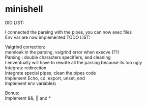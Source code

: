 # minishell

DID LIST:

I connected the parsing with the pipes, you can now exec files\
Env var are now implemented
TODO LIST:

Valgrind correction:\
memleak in the parsing, valgrind error when execve (??)\
Parsing : double characters specifiers, and cleaning\
I enventually will have to rewrite all the parsing because its too ugly\
Integrate redirection\
Integrate special pipes, clean the pipes code\
Implement Echo, cd, export, unset, end\
Implement env variables\

Bonus:\
Implement &&, || and *
